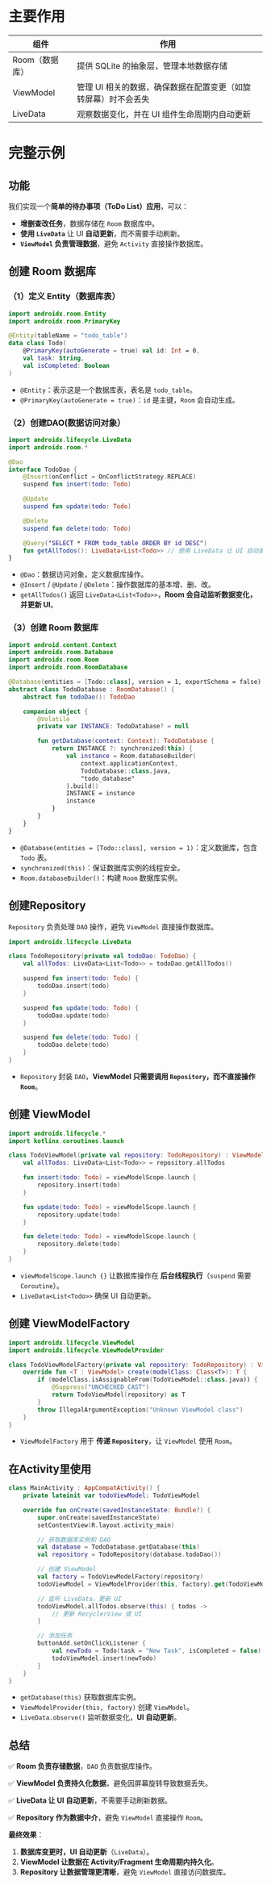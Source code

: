 #  主要作用

| 组件           | 作用                                                         |
| -------------- | ------------------------------------------------------------ |
| Room（数据库） | 提供 SQLite 的抽象层，管理本地数据存储                       |
| ViewModel      | 管理 UI 相关的数据，确保数据在配置变更（如旋转屏幕）时不会丢失 |
| LiveData       | 观察数据变化，并在 UI 组件生命周期内自动更新                 |



#  完整示例

## **功能**

我们实现一个**简单的待办事项（ToDo List）应用**，可以：

- **增删查改任务**，数据存储在 `Room` 数据库中。
- **使用 `LiveData`** 让 UI **自动更新**，而不需要手动刷新。
- **`ViewModel` 负责管理数据**，避免 `Activity` 直接操作数据库。



## 创建 Room 数据库

### （1）定义 Entity（数据库表）

```kotlin
import androidx.room.Entity
import androidx.room.PrimaryKey

@Entity(tableName = "todo_table")
data class Todo(
    @PrimaryKey(autoGenerate = true) val id: Int = 0,
    val task: String,
    val isCompleted: Boolean
)
```

- `@Entity`：表示这是一个数据库表，表名是 `todo_table`。
- `@PrimaryKey(autoGenerate = true)`：`id` 是主键，`Room` 会自动生成。



### （2）创建DAO(数据访问对象）

```kotlin
import androidx.lifecycle.LiveData
import androidx.room.*

@Dao
interface TodoDao {
    @Insert(onConflict = OnConflictStrategy.REPLACE)
    suspend fun insert(todo: Todo)

    @Update
    suspend fun update(todo: Todo)

    @Delete
    suspend fun delete(todo: Todo)

    @Query("SELECT * FROM todo_table ORDER BY id DESC")
    fun getAllTodos(): LiveData<List<Todo>> // 使用 LiveData 让 UI 自动更新
}
```

- `@Dao`：数据访问对象，定义数据库操作。
- `@Insert` / `@Update` / `@Delete`：操作数据库的基本增、删、改。
- `getAllTodos()` 返回 `LiveData<List<Todo>>`，**Room 会自动监听数据变化，并更新 UI**。



###  （3）创建 Room 数据库

```kotlin
import android.content.Context
import androidx.room.Database
import androidx.room.Room
import androidx.room.RoomDatabase

@Database(entities = [Todo::class], version = 1, exportSchema = false)
abstract class TodoDatabase : RoomDatabase() {
    abstract fun todoDao(): TodoDao

    companion object {
        @Volatile
        private var INSTANCE: TodoDatabase? = null

        fun getDatabase(context: Context): TodoDatabase {
            return INSTANCE ?: synchronized(this) {
                val instance = Room.databaseBuilder(
                    context.applicationContext,
                    TodoDatabase::class.java,
                    "todo_database"
                ).build()
                INSTANCE = instance
                instance
            }
        }
    }
}
```

- `@Database(entities = [Todo::class], version = 1)`：定义数据库，包含 `Todo` 表。
- `synchronized(this)`：保证数据库实例的线程安全。
- `Room.databaseBuilder()`：构建 `Room` 数据库实例。



##  **创建Repository**

`Repository` 负责处理 `DAO` 操作，避免 `ViewModel` 直接操作数据库。

```kotlin
import androidx.lifecycle.LiveData

class TodoRepository(private val todoDao: TodoDao) {
    val allTodos: LiveData<List<Todo>> = todoDao.getAllTodos()

    suspend fun insert(todo: Todo) {
        todoDao.insert(todo)
    }

    suspend fun update(todo: Todo) {
        todoDao.update(todo)
    }

    suspend fun delete(todo: Todo) {
        todoDao.delete(todo)
    }
}
```

- `Repository` 封装 `DAO`，**ViewModel 只需要调用 `Repository`，而不直接操作 `Room`**。



## 创建 ViewModel

```kotlin
import androidx.lifecycle.*
import kotlinx.coroutines.launch

class TodoViewModel(private val repository: TodoRepository) : ViewModel() {
    val allTodos: LiveData<List<Todo>> = repository.allTodos

    fun insert(todo: Todo) = viewModelScope.launch {
        repository.insert(todo)
    }

    fun update(todo: Todo) = viewModelScope.launch {
        repository.update(todo)
    }

    fun delete(todo: Todo) = viewModelScope.launch {
        repository.delete(todo)
    }
}
```

- `viewModelScope.launch {}` 让数据库操作在 **后台线程执行**（`suspend` 需要 `Coroutine`）。
- `LiveData<List<Todo>>` 确保 UI 自动更新。



## 创建 ViewModelFactory

```kotlin
import androidx.lifecycle.ViewModel
import androidx.lifecycle.ViewModelProvider

class TodoViewModelFactory(private val repository: TodoRepository) : ViewModelProvider.Factory {
    override fun <T : ViewModel> create(modelClass: Class<T>): T {
        if (modelClass.isAssignableFrom(TodoViewModel::class.java)) {
            @Suppress("UNCHECKED_CAST")
            return TodoViewModel(repository) as T
        }
        throw IllegalArgumentException("Unknown ViewModel class")
    }
}
```

- `ViewModelFactory` 用于 **传递 `Repository`**，让 `ViewModel` 使用 `Room`。



## 在Activity里使用

```kotlin
class MainActivity : AppCompatActivity() {
    private lateinit var todoViewModel: TodoViewModel

    override fun onCreate(savedInstanceState: Bundle?) {
        super.onCreate(savedInstanceState)
        setContentView(R.layout.activity_main)

        // 获取数据库实例和 DAO
        val database = TodoDatabase.getDatabase(this)
        val repository = TodoRepository(database.todoDao())

        // 创建 ViewModel
        val factory = TodoViewModelFactory(repository)
        todoViewModel = ViewModelProvider(this, factory).get(TodoViewModel::class.java)

        // 监听 LiveData，更新 UI
        todoViewModel.allTodos.observe(this) { todos ->
            // 更新 RecyclerView 或 UI
        }

        // 添加任务
        buttonAdd.setOnClickListener {
            val newTodo = Todo(task = "New Task", isCompleted = false)
            todoViewModel.insert(newTodo)
        }
    }
}
```

- `getDatabase(this)` 获取数据库实例。
- `ViewModelProvider(this, factory)` 创建 `ViewModel`。
- `LiveData.observe()` 监听数据变化，**UI 自动更新**。



## 总结

✅ **Room 负责存储数据**，`DAO` 负责数据库操作。 

✅ **ViewModel 负责持久化数据**，避免因屏幕旋转导致数据丢失。 

✅ **LiveData 让 UI 自动更新**，不需要手动刷新数据。 

✅ **Repository 作为数据中介**，避免 `ViewModel` 直接操作 `Room`。

**最终效果**：

1. **数据库变更时，UI 自动更新**（`LiveData`）。
2. **ViewModel 让数据在 Activity/Fragment 生命周期内持久化**。
3. **Repository 让数据管理更清晰**，避免 `ViewModel` 直接访问数据库。